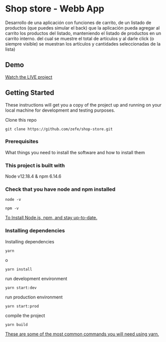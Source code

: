 # Shop store - Webb App

Desarrollo de una aplicación con funciones de carrito, de un listado de productos (que puedes simular el back) que la aplicación pueda agregar al carrito los productos del listado, manteniendo el listado de productos en un carrito interno. del cual se muestre el total de artículos y al darle click (o siempre visible) se muestran los artículos y cantidades seleccionadas de la lista)

## Demo
[Watch the LIVE project ](https://shopstor.netlify.app/)

## Getting Started

These instructions will get you a copy of the project up and running on your local machine for development and testing purposes.

Clone this repo

```
git clone https://github.com/zefe/shop-store.git
```

### Prerequisites

What things you need to install the software and how to install them


### This project is built with

Node v12.18.4 & npm 6.14.6

### Check that you have node and npm installed

```
node -v
```

```
npm -v
```
[To Install Node.js, npm, and stay up-to-date.](https://www.npmjs.com/get-npm)


### Installing dependencies

Installing dependencies

```
yarn
```

o

```
yarn install
```

run development environment

```
yarn start:dev
```

run production environment

```
yarn start:prod
```

compile the project
```
yarn build
```

[These are some of the most common commands you will need using yarn.](https://classic.yarnpkg.com/en/docs/usage)